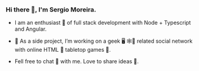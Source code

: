 ### Hi there 👋, I'm Sergio Moreira.

- I am an enthusiast 🎉 of full stack development with Node + Typescript and Angular.

- 🔭 As a side project, I’m working on a geek 🖥 🕸📱 related social network with online HTML 📰 tabletop games 🎲.

- Fell free to chat 💬 with me. Love to share ideas 💭.
